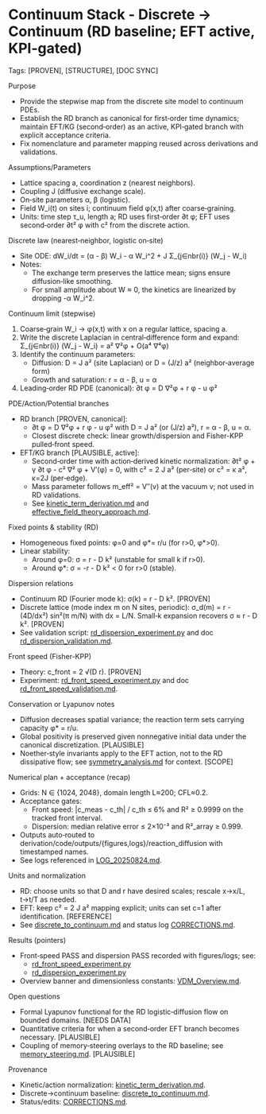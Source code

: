 # Continuum Stack - Discrete → Continuum (RD baseline; EFT active, KPI-gated)

Tags: [PROVEN], [STRUCTURE], [DOC SYNC]

Purpose

- Provide the stepwise map from the discrete site model to continuum PDEs.
- Establish the RD branch as canonical for first‑order time dynamics; maintain EFT/KG (second‑order) as an active, KPI‑gated branch with explicit acceptance criteria.
- Fix nomenclature and parameter mapping reused across derivations and validations.

Assumptions/Parameters

- Lattice spacing a, coordination z (nearest neighbors).
- Coupling J (diffusive exchange scale).
- On‑site parameters α, β (logistic).
- Field W_i(t) on sites i; continuum field φ(x,t) after coarse‑graining.
- Units: time step τ_u, length a; RD uses first‑order ∂t φ; EFT uses second‑order ∂t² φ with c² from the discrete action.

Discrete law (nearest‑neighbor, logistic on‑site)

- Site ODE:
  dW_i/dt = (α - β) W_i - α W_i^2 + J Σ_{j∈nbr(i)} (W_j - W_i)
- Notes:
  - The exchange term preserves the lattice mean; signs ensure diffusion‑like smoothing.
  - For small amplitude about W ≈ 0, the kinetics are linearized by dropping -α W_i^2.

Continuum limit (stepwise)

1) Coarse‑grain W_i → φ(x,t) with x on a regular lattice, spacing a.
2) Write the discrete Laplacian in central‑difference form and expand:
   Σ_{j∈nbr(i)} (W_j - W_i) = a² ∇²φ + O(a⁴ ∇⁴φ)
3) Identify the continuum parameters:
   - Diffusion: D = J a² (site Laplacian) or D = (J/z) a² (neighbor‑average form)
   - Growth and saturation: r = α - β, u = α
4) Leading‑order RD PDE (canonical):
   ∂t φ = D ∇²φ + r φ - u φ²

PDE/Action/Potential branches

- RD branch [PROVEN, canonical]:
  - ∂t φ = D ∇²φ + r φ - u φ² with D = J a² (or (J/z) a²), r = α - β, u = α.
  - Closest discrete check: linear growth/dispersion and Fisher-KPP pulled‑front speed.
- EFT/KG branch [PLAUSIBLE, active]:
  - Second‑order time with action‑derived kinetic normalization:
    ∂t² φ + γ ∂t φ - c² ∇² φ + V′(φ) = 0, with c² = 2 J a² (per‑site) or c² = κ a², κ=2J (per‑edge).
  - Mass parameter follows m_eff² = V″(v) at the vacuum v; not used in RD validations.
  - See [kinetic_term_derivation.md](Prometheus_VDM/derivation/effective_field_theory/kinetic_term_derivation.md:1) and [effective_field_theory_approach.md](Prometheus_VDM/derivation/effective_field_theory/effective_field_theory_approach.md:1).

Fixed points & stability (RD)

- Homogeneous fixed points: φ=0 and φ*= r/u (for r>0, φ*>0).
- Linear stability:
  - Around φ=0: σ = r - D k² (unstable for small k if r>0).
  - Around φ*: σ = -r - D k² < 0 for r>0 (stable).

Dispersion relations

- Continuum RD (Fourier mode k): σ(k) = r - D k². [PROVEN]
- Discrete lattice (mode index m on N sites, periodic):
  σ_d(m) = r - (4D/dx²) sin²(π m/N) with dx = L/N. Small‑k expansion recovers σ ≈ r - D k². [PROVEN]
- See validation script: [rd_dispersion_experiment.py](Prometheus_VDM/derivation/code/physics/reaction_diffusion/rd_dispersion_experiment.py:1) and doc [rd_dispersion_validation.md](Prometheus_VDM/derivation/reaction_diffusion/rd_dispersion_validation.md:1).

Front speed (Fisher-KPP)

- Theory: c_front = 2 √(D r). [PROVEN]
- Experiment: [rd_front_speed_experiment.py](Prometheus_VDM/derivation/code/physics/reaction_diffusion/rd_front_speed_experiment.py:1) and doc [rd_front_speed_validation.md](Prometheus_VDM/derivation/reaction_diffusion/rd_front_speed_validation.md:1).

Conservation or Lyapunov notes

- Diffusion decreases spatial variance; the reaction term sets carrying capacity φ* = r/u.
- Global positivity is preserved given nonnegative initial data under the canonical discretization. [PLAUSIBLE]
- Noether‑style invariants apply to the EFT action, not to the RD dissipative flow; see [symmetry_analysis.md](Prometheus_VDM/derivation/foundations/symmetry_analysis.md:1) for context. [SCOPE]

Numerical plan + acceptance (recap)

- Grids: N ∈ {1024, 2048}, domain length L≈200; CFL≈0.2.
- Acceptance gates:
  - Front speed: |c_meas - c_th| / c_th ≤ 6% and R² ≥ 0.9999 on the tracked front interval.
  - Dispersion: median relative error ≤ 2×10⁻³ and R²_array ≥ 0.999.
- Outputs auto‑routed to derivation/code/outputs/{figures,logs}/reaction_diffusion with timestamped names.
- See logs referenced in [LOG_20250824.md](Prometheus_VDM/derivation/DAILY_LOGS/LOG_20250824.md:1).

Units and normalization

- RD: choose units so that D and r have desired scales; rescale x→x/L, t→t/T as needed.
- EFT: keep c² = 2 J a² mapping explicit; units can set c=1 after identification. [REFERENCE]
- See [discrete_to_continuum.md](Prometheus_VDM/derivation/foundations/discrete_to_continuum.md:1) and status log [CORRECTIONS.md](Prometheus_VDM/derivation/CORRECTIONS.md:1).

Results (pointers)

- Front‑speed PASS and dispersion PASS recorded with figures/logs; see:
  - [rd_front_speed_experiment.py](Prometheus_VDM/derivation/code/physics/reaction_diffusion/rd_front_speed_experiment.py:1)
  - [rd_dispersion_experiment.py](Prometheus_VDM/derivation/code/physics/reaction_diffusion/rd_dispersion_experiment.py:1)
- Overview banner and dimensionless constants: [VDM_Overview.md](Prometheus_VDM/derivation/VDM_Overview.md:1).

Open questions

- Formal Lyapunov functional for the RD logistic‑diffusion flow on bounded domains. [NEEDS DATA]
- Quantitative criteria for when a second‑order EFT branch becomes necessary. [PLAUSIBLE]
- Coupling of memory‑steering overlays to the RD baseline; see [memory_steering.md](Prometheus_VDM/derivation/memory_steering/memory_steering.md:1). [PLAUSIBLE]

Provenance

- Kinetic/action normalization: [kinetic_term_derivation.md](Prometheus_VDM/derivation/effective_field_theory/kinetic_term_derivation.md:1).
- Discrete→continuum baseline: [discrete_to_continuum.md](Prometheus_VDM/derivation/foundations/discrete_to_continuum.md:1).
- Status/edits: [CORRECTIONS.md](Prometheus_VDM/derivation/CORRECTIONS.md:1).
